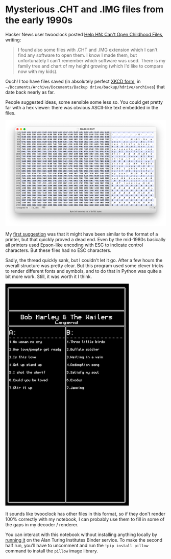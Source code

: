 # Mysterious .CHT and .IMG files from the early 1990s

Hacker News user twooclock posted [Help HN: Can't Open Childhood Files](https://news.ycombinator.com/item?id=30396042), writing:

> I found also some files with .CHT and .IMG extension which I can't find any software to open them.
> I know I made them, but unfortunately I can't remember which software was used. There is my family
> tree and chart of my height growing (which I'd like to compare now with my kids).

Ouch! I too have files saved (in absolutely perfect [XKCD form](https://xkcd.com/1360/), in `~/Documents/Archive/Documents/Backup drive/backup/hdrive/archives`) that date back nearly as far.

People suggested ideas, some sensible some less so. You could get pretty far with a hex viewer: there was obvious ASCII-like text embedded in the files.

![MARLEY.CHT, the file contents in a hex viewer](marley-hexfiend.png)

My [first suggestion](https://news.ycombinator.com/threads?id=awhitby#30398099) was that it might have been similar to the format of a printer, but that quickly proved a dead end. Even by the mid-1980s basically all printers used Epson-like encoding with ESC to indicate control characters. But these files had no ESC characters.

Sadly, the thread quickly sank, but I couldn't let it go. After a few hours the overall structure was pretty clear. But this program used some clever tricks to render different fonts and symbols, and to do that in Python was quite a bit more work. Still, it was worth it I think.

![MARLEY.CHT, as my code renders it](marley-rendered.png)

It sounds like twooclock has other files in this format, so if they don't render 100% correctly with my notebook, I can probably use them to fill in some of the gaps in my decoder / renderer.

You can interact with this notebook without installing anything locally by [running it](https://mybinder.org/v2/gh/econandrew/hn_mystery_files/HEAD?labpath=hn_mystery_files.ipynb) on the Alan Turing Institutes Binder service. To make the second half run, you'll have to uncomment and run the `!pip install pillow` command to install the `pillow` image library.
